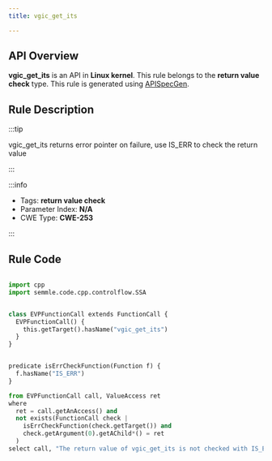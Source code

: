 ```yaml
---
title: vgic_get_its

---
```



## API Overview
**vgic_get_its** is an API in **Linux kernel**. This rule belongs to the **return value check** type. This rule is generated using [APISpecGen](../../tools/APISpecGen).
## Rule Description

:::tip

vgic_get_its returns error pointer on failure, use IS_ERR to check the return value

:::

:::info

- Tags: **return value check**
- Parameter Index: **N/A**
- CWE Type: **CWE-253**

:::

## Rule Code
```python

import cpp
import semmle.code.cpp.controlflow.SSA


class EVPFunctionCall extends FunctionCall {
  EVPFunctionCall() {
    this.getTarget().hasName("vgic_get_its")
  }
}


predicate isErrCheckFunction(Function f) {
  f.hasName("IS_ERR") 
}

from EVPFunctionCall call, ValueAccess ret
where
  ret = call.getAnAccess() and
  not exists(FunctionCall check |
    isErrCheckFunction(check.getTarget()) and
    check.getArgument(0).getAChild*() = ret
  )
select call, "The return value of vgic_get_its is not checked with IS_ERR."
    
```